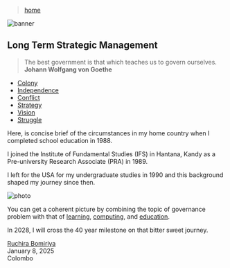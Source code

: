 > [home](/)

![banner](/governance/photos/banner.png)

## Long Term Strategic Management

> The best government is that which teaches us to govern ourselves.  
> **Johann Wolfgang von Goethe**

* [Colony](colony)
* [Independence](independence)
* [Conflict](conflict)
* [Strategy](strategy)
* [Vision](vision)
* [Struggle](struggle)

Here, is concise brief of the circumstances in my home country when I completed school education in 1988.

I joined the Institute of Fundamental Studies (IFS) in Hantana, Kandy as a Pre-university Research Associate (PRA) in 1989.

I left for the USA for my undergraduate studies in 1990 and this background shaped my journey since then.

![photo](/governance/photos/candle.png)

You can get a coherent picture by combining the topic of governance problem with that of [learning](/learning), [computing](/computing), and [education](/education).

In 2028, I will cross the 40 year milestone on that bitter sweet journey.

[Ruchira Bomiriya](/profile)  
January 8, 2025  
Colombo
